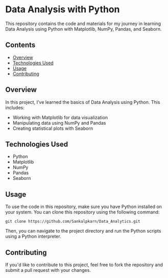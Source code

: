 <!DOCTYPE html>
<html lang="en">
<head>
    <meta charset="UTF-8">
    <meta name="viewport" content="width=device-width, initial-scale=1.0">
    <title>Data Analysis with Python</title>
</head>
<body>

  <h1>Data Analysis with Python</h1>
    
  <p>This repository contains the code and materials for my journey in learning Data Analysis using Python with Matplotlib, NumPy, Pandas, and Seaborn.</p>
    
   <h2>Contents</h2>
    <ul>
        <li><a href="#overview">Overview</a></li>
        <li><a href="#technologies-used">Technologies Used</a></li>
        <li><a href="#usage">Usage</a></li>
        <li><a href="#contributing">Contributing</a></li>
    </ul>

  <h2 id="overview">Overview</h2>
    <p>In this project, I've learned the basics of Data Analysis using Python. This includes:</p>
    <ul>
        <li>Working with Matplotlib for data visualization</li>
        <li>Manipulating data using NumPy and Pandas</li>
        <li>Creating statistical plots with Seaborn</li>
    </ul>
        <h2 id="technologies-used">Technologies Used</h2>
    <ul>
        <li>Python</li>
        <li>Matplotlib</li>
        <li>NumPy</li>
        <li>Pandas</li>
        <li>Seaborn</li>
    </ul>
    
  <h2 id="usage">Usage</h2>
    <p>To use the code in this repository, make sure you have Python installed on your system. You can clone this repository using the following command:</p>
    <pre><code>git clone https://github.com/Sankalpkarn/Data_Analytics.git</code></pre>
    <p>Then, you can navigate to the project directory and run the Python scripts using a Python interpreter.</p>
    
  <h2 id="contributing">Contributing</h2>
    <p>If you'd like to contribute to this project, feel free to fork the repository and submit a pull request with your changes.</p>
        
    
</body>
</html>
